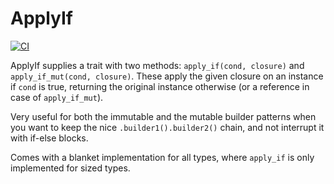 # ApplyIf
[![CI](https://github.com/bavalpey/apply_if/actions/workflows/tests.yml/badge.svg)](https://github.com/bavalpey/apply_if/actions/workflows/tests.yml)

ApplyIf supplies a trait with two methods: ``apply_if(cond, closure)`` and
``apply_if_mut(cond, closure)``. These apply the given closure
on an instance if `cond` is true, returning the original instance otherwise
(or a reference in case of ``apply_if_mut``).  

Very useful for both the immutable and the mutable builder patterns
when you want to keep the nice ``.builder1().builder2()`` chain, and not interrupt
it with if-else blocks.  

Comes with a blanket implementation for all types, where ``apply_if`` is only
implemented for sized types.
